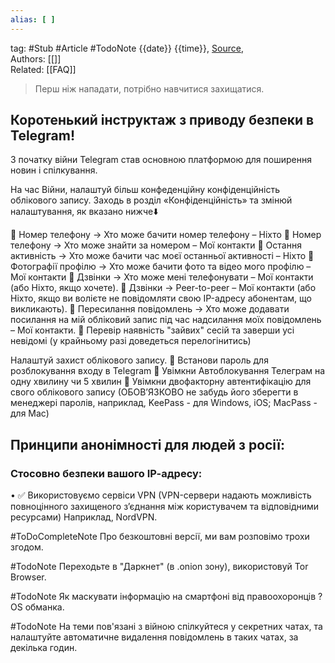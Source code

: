 ```yaml
---
alias: [ ]  
---
```

tag: #Stub  #Article  #TodoNote
{{date}} {{time}}, [Source](),  
Authors: [[]]   
Related:  [[FAQ]]

> Перш ніж нападати, потрібно навчитися захищатися.

## Коротенький інструктаж з приводу безпеки в Telegram!
З початку війни Telegram став основною платформою для поширення новин і спілкування. 

На час Війни, налаштуй більш конфеденційну конфіденційність облікового запису. Заходь в розділ «Конфіденційність» та змінюй налаштування, як вказано нижче⬇️

📱 Номер телефону → Хто може бачити номер телефону – Ніхто
📱 Номер телефону → Хто може знайти за номером – Мої контакти 
📱 Остання активність → Хто може бачити час моєї останньої активності – Ніхто
📱 Фотографії профілю → Хто може бачити фото та відео мого профілю – Мої контакти
📱 Дзвінки → Хто може мені телефонувати – Мої контакти (або Ніхто, якщо хочете).
📱 Дзвінки → Peer-to-peer – Мої контакти (або Ніхто, якщо ви волієте не повідомляти свою IP-адресу абонентам, що викликають).
📱 Пересилання повідомлень → Хто може додавати посилання на мій обліковий запис під час надсилання моїх повідомлень – Мої контакти.
📱 Перевір наявність "зайвих" сесій та заверши усі невідомі (у крайньому разі доведеться перелогінитись)

Налаштуй захист облікового запису.
🔷 Встанови пароль для розблокування входу в Telegram
🔷 Увімкни Автоблокування Телеграм на одну хвилину чи 5 хвилин
🔷 Увімкни двофакторну автентифікацію для свого облікового запису (ОБОВ’ЯЗКОВО не забудь його зберегти в менеджері паролів, наприклад, KeePass - для Windows, iOS; MacPass - для Mac)


## Принципи анонімності для людей з росії:

### Стосовно безпеки вашого ІР-адресу:
• ✅ Використовуємо сервіси VPN
(VPN-сервери надають можливість повноцінного захищеного з’єднання між користувачем та відповідними ресурсами) Наприклад, NordVPN. 

#ToDoCompleteNote Про безкоштовні версії, ми вам розповімо трохи згодом.

#TodoNote  Переходьте в "Даркнет" (в .onion зону), використовуй Tor Browser.

#TodoNote Як маскувати інформацію на смартфоні від правоохоронців ? OS обманка.

#TodoNote На теми пов'язані з війною спілкуйтеся у секретних чатах, та налаштуйте автоматичне видалення повідомлень в таких чатах, за декілька годин.